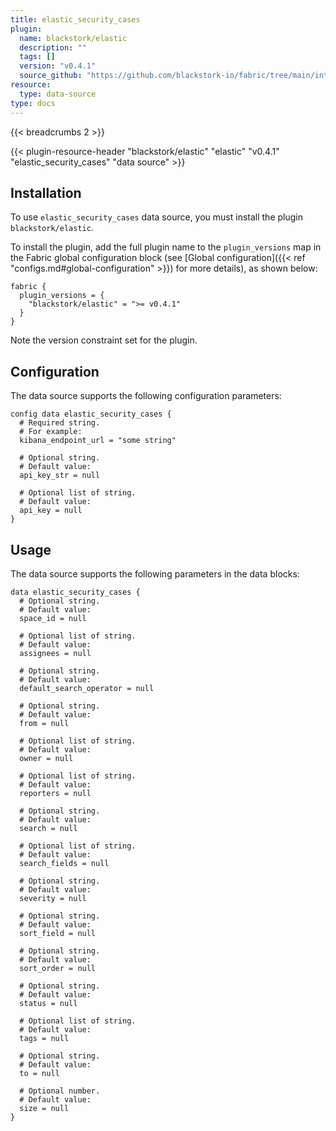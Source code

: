 ```yaml
---
title: elastic_security_cases
plugin:
  name: blackstork/elastic
  description: ""
  tags: []
  version: "v0.4.1"
  source_github: "https://github.com/blackstork-io/fabric/tree/main/internal/elastic/"
resource:
  type: data-source
type: docs
---
```


{{< breadcrumbs 2 >}}

{{< plugin-resource-header "blackstork/elastic" "elastic" "v0.4.1" "elastic_security_cases" "data source" >}}

## Installation

To use `elastic_security_cases` data source, you must install the plugin `blackstork/elastic`.

To install the plugin, add the full plugin name to the `plugin_versions` map in the Fabric global configuration block (see [Global configuration]({{< ref "configs.md#global-configuration" >}}) for more details), as shown below:

```hcl
fabric {
  plugin_versions = {
    "blackstork/elastic" = ">= v0.4.1"
  }
}
```

Note the version constraint set for the plugin.

## Configuration

The data source supports the following configuration parameters:

```hcl
config data elastic_security_cases {
  # Required string.
  # For example:
  kibana_endpoint_url = "some string"

  # Optional string.
  # Default value:
  api_key_str = null

  # Optional list of string.
  # Default value:
  api_key = null
}
```

## Usage

The data source supports the following parameters in the data blocks:

```hcl
data elastic_security_cases {
  # Optional string.
  # Default value:
  space_id = null

  # Optional list of string.
  # Default value:
  assignees = null

  # Optional string.
  # Default value:
  default_search_operator = null

  # Optional string.
  # Default value:
  from = null

  # Optional list of string.
  # Default value:
  owner = null

  # Optional list of string.
  # Default value:
  reporters = null

  # Optional string.
  # Default value:
  search = null

  # Optional list of string.
  # Default value:
  search_fields = null

  # Optional string.
  # Default value:
  severity = null

  # Optional string.
  # Default value:
  sort_field = null

  # Optional string.
  # Default value:
  sort_order = null

  # Optional string.
  # Default value:
  status = null

  # Optional list of string.
  # Default value:
  tags = null

  # Optional string.
  # Default value:
  to = null

  # Optional number.
  # Default value:
  size = null
}
```